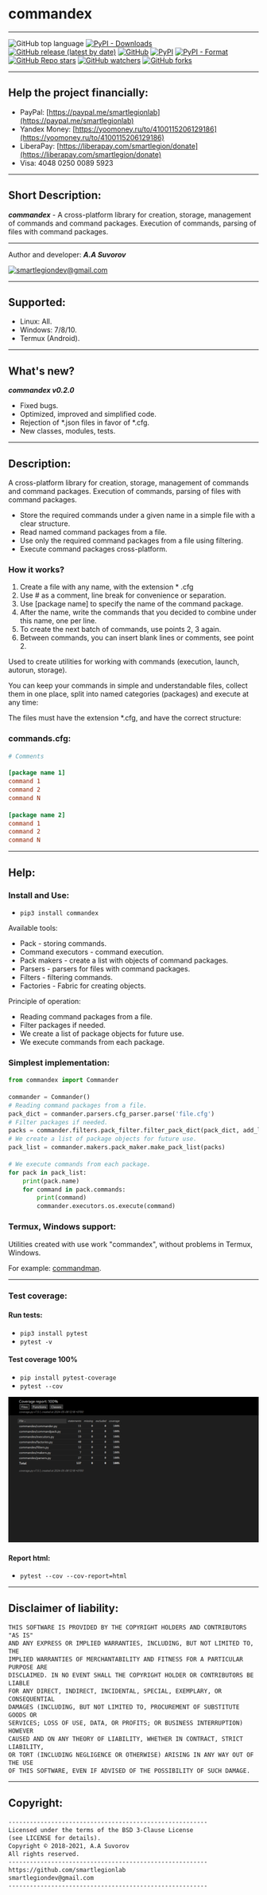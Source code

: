 # commandex

***

![GitHub top language](https://img.shields.io/github/languages/top/smartlegionlab/commandex)
[![PyPI - Downloads](https://img.shields.io/pypi/dm/commandex?label=pypi%20downloads)](https://pypi.org/project/commandex/)
[![GitHub release (latest by date)](https://img.shields.io/github/v/release/smartlegionlab/commandex)](https://github.com/smartlegionlab/commandex/)
[![GitHub](https://img.shields.io/github/license/smartlegionlab/commandex)](https://github.com/smartlegionlab/commandex/blob/master/LICENSE)
[![PyPI](https://img.shields.io/pypi/v/commandex)](https://pypi.org/project/commandex)
[![PyPI - Format](https://img.shields.io/pypi/format/commandex)](https://pypi.org/project/commandex)
[![GitHub Repo stars](https://img.shields.io/github/stars/smartlegionlab/commandex?style=social)](https://github.com/smartlegionlab/commandex/)
[![GitHub watchers](https://img.shields.io/github/watchers/smartlegionlab/commandex?style=social)](https://github.com/smartlegionlab/commandex/)
[![GitHub forks](https://img.shields.io/github/forks/smartlegionlab/commandex?style=social)](https://github.com/smartlegionlab/commandex/)

***

## Help the project financially:

- PayPal: [https://paypal.me/smartlegionlab](https://paypal.me/smartlegionlab)
- Yandex Money: [https://yoomoney.ru/to/4100115206129186](https://yoomoney.ru/to/4100115206129186)
- LiberaPay: [https://liberapay.com/smartlegion/donate](https://liberapay.com/smartlegion/donate)
- Visa: 4048 0250 0089 5923

***

## Short Description:

___commandex___ -  A cross-platform library for creation, storage, management of commands and command packages. Execution of commands, parsing of files with command packages.

***

Author and developer: ___A.A Suvorov___

[![smartlegiondev@gmail.com](https://img.shields.io/static/v1?label=email&message=smartlegiondev@gmail.com&color=blue)](mailto:smartlegiondev@gmail.com)

***

## Supported:

- Linux: All.
- Windows: 7/8/10.
- Termux (Android).

***

## What's new?

___commandex v0.2.0___

- Fixed bugs.
- Optimized, improved and simplified code.
- Rejection of *.json files in favor of *.cfg.
- New classes, modules, tests.

***

## Description:

A cross-platform library for creation, storage, management of commands and command packages. 
Execution of commands, parsing of files with command packages.

- Store the required commands under a given name in a simple file with a clear structure.
- Read named command packages from a file.
- Use only the required command packages from a file using filtering.
- Execute command packages cross-platform. 

### How it works?

1. Create a file with any name, with the extension * .cfg
2. Use # as a comment, line break for convenience or separation.
3. Use [package name] to specify the name of the command package.
4. After the name, write the commands that you decided to combine under this name, one per line.
5. To create the next batch of commands, use points 2, 3 again.
6. Between commands, you can insert blank lines or comments, see point 2.

Used to create utilities for working with commands (execution, launch, autorun, storage).

You can keep your commands in simple and understandable files, collect them in one place,
split into named categories (packages) and execute at any time:

The files must have the extension *.cfg, and have the correct structure:


### commands.cfg:

```ini
# Comments

[package name 1]
command 1
command 2
command N

[package name 2]
command 1
command 2
command N
```

***


## Help:

### Install and Use:

- `pip3 install commandex`

Available tools:

- Pack - storing commands.
- Command executors - command execution.
- Pack makers - create a list with objects of command packages.
- Parsers - parsers for files with command packages.
- Filters - filtering commands.
- Factories - Fabric for creating objects. 

Principle of operation:

- Reading command packages from a file.
- Filter packages if needed.
- We create a list of package objects for future use.
- We execute commands from each package.


### Simplest implementation:

```python
from commandex import Commander

commander = Commander()
# Reading command packages from a file.
pack_dict = commander.parsers.cfg_parser.parse('file.cfg')
# Filter packages if needed.
packs = commander.filters.pack_filter.filter_pack_dict(pack_dict, add_list=[], exc_list=[])
# We create a list of package objects for future use.
pack_list = commander.makers.pack_maker.make_pack_list(packs)

# We execute commands from each package.
for pack in pack_list:
    print(pack.name)
    for command in pack.commands:
        print(command)
        commander.executors.os.execute(command)

```

### Termux, Windows support:

Utilities created with use work "commandex", without problems in Termux, Windows.

For example: [commandman](https://github.com/smartlegionlab/commandman).

***

### Test coverage:

#### Run tests:
- `pip3 install pytest`
- `pytest -v`
  

#### __Test coverage 100%__

- `pip install pytest-coverage`
- `pytest --cov`

![commandex image](https://github.com/smartlegionlab/commandex/raw/master/data/images/commandex.png)


#### Report html:

- `pytest --cov --cov-report=html`

***

## Disclaimer of liability:

    THIS SOFTWARE IS PROVIDED BY THE COPYRIGHT HOLDERS AND CONTRIBUTORS "AS IS"
    AND ANY EXPRESS OR IMPLIED WARRANTIES, INCLUDING, BUT NOT LIMITED TO, THE
    IMPLIED WARRANTIES OF MERCHANTABILITY AND FITNESS FOR A PARTICULAR PURPOSE ARE
    DISCLAIMED. IN NO EVENT SHALL THE COPYRIGHT HOLDER OR CONTRIBUTORS BE LIABLE
    FOR ANY DIRECT, INDIRECT, INCIDENTAL, SPECIAL, EXEMPLARY, OR CONSEQUENTIAL
    DAMAGES (INCLUDING, BUT NOT LIMITED TO, PROCUREMENT OF SUBSTITUTE GOODS OR
    SERVICES; LOSS OF USE, DATA, OR PROFITS; OR BUSINESS INTERRUPTION) HOWEVER
    CAUSED AND ON ANY THEORY OF LIABILITY, WHETHER IN CONTRACT, STRICT LIABILITY,
    OR TORT (INCLUDING NEGLIGENCE OR OTHERWISE) ARISING IN ANY WAY OUT OF THE USE
    OF THIS SOFTWARE, EVEN IF ADVISED OF THE POSSIBILITY OF SUCH DAMAGE.

***

## Copyright:
    --------------------------------------------------------
    Licensed under the terms of the BSD 3-Clause License
    (see LICENSE for details).
    Copyright © 2018-2021, A.A Suvorov
    All rights reserved.
    --------------------------------------------------------
    https://github.com/smartlegionlab
    smartlegiondev@gmail.com
    --------------------------------------------------------